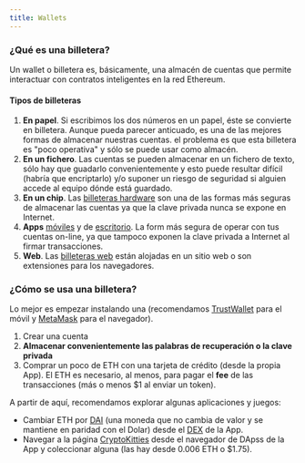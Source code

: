 ```yaml
---
title: Wallets
---
```


### ¿Qué es una billetera?

Un wallet o billetera es, básicamente, una almacén de cuentas que permite interactuar con contratos inteligentes en la red Ethereum.

#### Tipos de billeteras

1. **En papel**. Si escribimos los dos números en un papel, éste se convierte en billetera. Aunque pueda parecer anticuado, es una de las mejores formas de almacenar nuestras cuentas. el problema es que esta billetera es "poco operativa" y sólo se puede usar como almacén.
2. **En un fichero**. Las cuentas se pueden almacenar en un fichero de texto, sólo hay que guadarlo convenientemente y esto puede resultar difícil (habría que encriptarlo) y/o suponer un riesgo de seguridad si alguien accede al equipo dónde está guardado.
3. **En un chip**. Las [billeteras hardware](https://docs.ethhub.io/using-ethereum/wallets/hardware) son una de las formas más seguras de almacenar las cuentas ya que la clave privada nunca se expone en Internet.
4. **Apps** [móviles](https://docs.ethhub.io/using-ethereum/wallets/mobile/) y de [escritorio](https://docs.ethhub.io/using-ethereum/wallets/desktop/). La form más segura de operar con tus cuentas on-line, ya que tampoco exponen la clave privada a Internet al firmar transacciones.
5. **Web**. Las [billeteras web](https://docs.ethhub.io/using-ethereum/wallets/web/) están alojadas en un sitio web o son extensiones para los navegadores.

### ¿Cómo se usa una billetera?

Lo mejor es empezar instalando una (recomendamos [TrustWallet](https://trustwallet.com/) para el móvil y [MetaMask](https://metamask.io/) para el navegador).

1. Crear una cuenta
2. **Almacenar convenientemente las palabras de recuperación o la clave privada**
3. Comprar un poco de ETH con una tarjeta de crédito (desde la propia App). El ETH es necesario, al menos, para pagar el **fee** de las transacciones (más o menos $1 al enviar un token).

A partir de aquí, recomendamos explorar algunas aplicaciones y juegos:

* Cambiar ETH por [DAI](https://makerdao.com/es) (una moneda que no cambia de valor y se mantiene en paridad con el Dolar) desde el [DEX](https://trustwallet.com/blog/what-is-dex-trading-and-how-to-trade-crypto-on-trust-wallet-video) de la App.
* Navegar a la página [CryptoKitties](https://www.cryptokitties.co) desde el navegador de DApss de la App y coleccionar alguna (las hay desde 0.006 ETH o $1.75).
